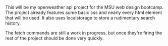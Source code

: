 This will be my openweather api project for the MSU web design bootcamp. The project already features some basic css and nearly every html element that will be used. It also uses localstorage to store a rudimentary search history.

The fetch commands are still a work in progress, but once they're firing the rest of the project should be done very quickly.